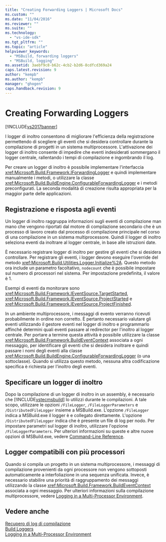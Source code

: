 ```yaml
---
title: "Creating Forwarding Loggers | Microsoft Docs"
ms.custom: ""
ms.date: "11/04/2016"
ms.reviewer: ""
ms.suite: ""
ms.technology: 
  - "vs-ide-sdk"
ms.tgt_pltfrm: ""
ms.topic: "article"
helpviewer_keywords: 
  - "MSBuild, forwarding loggers"
  - "MSBuild, logging"
ms.assetid: 3aebf9c8-b62c-4cb2-b2d6-8cdfcd369a24
caps.latest.revision: 9
author: "kempb"
ms.author: "kempb"
manager: "ghogen"
caps.handback.revision: 9
---
```

# Creating Forwarding Loggers
[!INCLUDE[vs2017banner](../code-quality/includes/vs2017banner.md)]

I logger di inoltro consentono di migliorare l'efficienza della registrazione permettendo di scegliere gli eventi che si desidera controllare durante la compilazione di progetti in un sistema multiprocessore.  L'attivazione dei logger di inoltro consente di impedire che eventi indesiderati sommergano il logger centrale, rallentando i tempi di compilazione e ingombrando il log.  
  
 Per creare un logger di inoltro è possibile implementare l'interfaccia <xref:Microsoft.Build.Framework.IForwardingLogger> e quindi implementare manualmente i metodi, o utilizzare la classe <xref:Microsoft.Build.BuildEngine.ConfigurableForwardingLogger> e i metodi preconfigurati.  La seconda modalità di creazione risulta appropriata per la maggior parte delle applicazioni.  
  
## Registrazione e risposta agli eventi  
 Un logger di inoltro raggruppa informazioni sugli eventi di compilazione man mano che vengono riportati dal motore di compilazione secondario che è un processo di lavoro creato dal processo di compilazione principale nel corso di una compilazione in un sistema multiprocessore.  Quindi il logger di inoltro seleziona eventi da inoltrare al logger centrale, in base alle istruzioni date.  
  
 È necessario registrare logger di inoltro per gestire gli eventi che si desidera controllare.  Per registrare gli eventi, i logger devono eseguire l'override del metodo <xref:Microsoft.Build.Utilities.Logger.Initialize%2A>.  Questo metodo ora include un parametro facoltativo, `nodecount` che è possibile impostare sul numero di processori nel sistema.  Per impostazione predefinita, il valore è 1.  
  
 Esempi di eventi da monitorare sono <xref:Microsoft.Build.Framework.IEventSource.TargetStarted>, <xref:Microsoft.Build.Framework.IEventSource.ProjectStarted> e <xref:Microsoft.Build.Framework.IEventSource.ProjectFinished>.  
  
 In un ambiente multiprocessore, i messaggi di evento verranno ricevuti probabilmente in ordine non corretto.  È pertanto necessario valutare gli eventi utilizzando il gestore eventi nel logger di inoltro e programmarlo affinché determini quali eventi passare al redirector per l'inoltro al logger centrale.  Per portare a termine questa attività è possibile utilizzare la classe <xref:Microsoft.Build.Framework.BuildEventContext> associata a ogni messaggio, per identificare gli eventi che si desidera inoltrare e quindi passare i nomi degli eventi alla classe <xref:Microsoft.Build.BuildEngine.ConfigurableForwardingLogger> \(o una sottoclasse\).  Quando si utilizza questo metodo, nessuna altra codificazione specifica è richiesta per l'inoltro degli eventi.  
  
## Specificare un logger di inoltro  
 Dopo la compilazione di un logger di inoltro in un assembly, è necessario che [!INCLUDE[vstecmsbuild](../extensibility/internals/includes/vstecmsbuild_md.md)] lo utilizzi durante le compilazioni.  A tale scopo, utilizzare le opzioni `/FileLogger`, `/FileLoggerParameters` e `/DistributedFileLogger` insieme a MSBuild.exe.  L'opzione `/FileLogger` indica a MSBuild.exe il logger è e collegato direttamente. L'opzione `/DistributedFileLogger` indica che è presente un file di log per nodo.  Per impostare parametri sul logger di inoltro, utilizzare l'opzione `/FileLoggerParameters`.  Per ulteriori informazioni su queste e altre nuove opzioni di MSBuild.exe, vedere [Command\-Line Reference](../msbuild/msbuild-command-line-reference.md).  
  
## Logger compatibili con più processori  
 Quando si compila un progetto in un sistema multiprocessore, i messaggi di compilazione provenienti da ogni processore non vengono sottoposti automaticamente a interfoliazione in una sequenza unificata.  Invece, è necessario stabilire una priorità di raggruppamento dei messaggi utilizzando la classe <xref:Microsoft.Build.Framework.BuildEventContext> associata a ogni messaggio.  Per ulteriori informazioni sulla compilazione multiprocessore, vedere [Logging in a Multi\-Processor Environment](../msbuild/logging-in-a-multi-processor-environment.md).  
  
## Vedere anche  
 [Recupero di log di compilazione](../msbuild/obtaining-build-logs-with-msbuild.md)   
 [Build Loggers](../msbuild/build-loggers.md)   
 [Logging in a Multi\-Processor Environment](../msbuild/logging-in-a-multi-processor-environment.md)